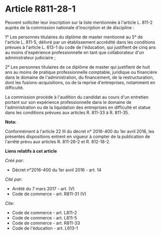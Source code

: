 # Article R811-28-1

Peuvent solliciter leur inscription sur la liste mentionnée à l'article L. 811-2 auprès de la commission nationale
d'inscription et de discipline : 

1° Les personnes titulaires du diplôme de master mentionné au 5° de l'article L. 811-5, délivré par un établissement
accrédité dans les conditions prévues à l'article L. 613-1 du code de l'éducation, qui justifient de cinq ans au moins
d'expérience professionnelle en tant que collaborateur d'un administrateur judiciaire ; 

2° Les personnes titulaires de ce diplôme de master qui justifient de huit ans au moins de pratique professionnelle
comptable, juridique ou financière dans le domaine de l'administration, du financement, de la restructuration, dont les
fusions-acquisitions, ou de la reprise d'entreprises, notamment en difficulté. 

La commission procède à l'audition du candidat au cours d'un entretien portant sur son expérience professionnelle dans le
domaine de l'administration ou de la liquidation des entreprises en difficulté et statue dans les conditions prévues aux
articles R. 811-33 à R. 811-35.

**Nota:**

Conformément à l'article 22 III du décret n° 2016-400 du 1er avril 2016, les présentes dispositions entrent en vigueur à
compter de la publication de l'arrêté prévu aux articles R. 811-28-2 et R. 812-18-2.

**Liens relatifs à cet article**

_Créé par_:

  - Décret n°2016-400 du 1er avril 2016 - art. 14

_Cité par_:

  - Arrêté du 7 mars 2017 - art. (V)
  - Code de commerce - art. R811-31 (V)

_Cite_:

  - Code de commerce - art. L811-2
  - Code de commerce - art. L811-5
  - Code de commerce - art. R811-33
  - Code de l'éducation - art. L613-1
